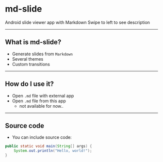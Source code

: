 # md-slide

Android slide viewer app with Markdown
Swipe to left to see description

---

## What is md-slide?

* Generate slides from `Markdown`
* Several themes
* Custom transitions

---

## How do I use it?

* Open `.md` file with external app
* Open `.md` file from this app
    * not available for now..

---

## Source code

* You can include source code:

```java
public static void main(String[] args) {
    System.out.println("Hello, world!");
}
```

